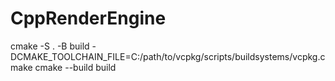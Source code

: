 # CppRenderEngine
cmake -S . -B build -DCMAKE_TOOLCHAIN_FILE=C:/path/to/vcpkg/scripts/buildsystems/vcpkg.cmake
cmake --build build